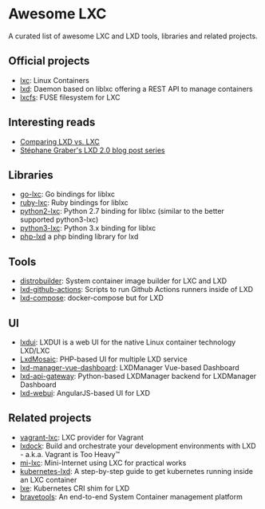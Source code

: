 # Awesome LXC

A curated list of awesome LXC and LXD tools, libraries and related projects.

## Official projects

- [lxc](https://github.com/lxc/lxc): Linux Containers
- [lxd](https://github.com/lxc/lxd): Daemon based on liblxc offering a REST API to manage containers
- [lxcfs](https://github.com/lxc/lxcfs): FUSE filesystem for LXC

## Interesting reads

- [Comparing LXD vs. LXC](https://discuss.linuxcontainers.org/t/comparing-lxd-vs-lxc/24)
- [Stéphane Graber's LXD 2.0 blog post series](https://stgraber.org/2016/03/11/lxd-2-0-blog-post-series-012/)

## Libraries

- [go-lxc](https://github.com/lxc/go-lxc): Go bindings for liblxc
- [ruby-lxc](https://github.com/lxc/ruby-lxc): Ruby bindings for liblxc
- [python2-lxc](https://github.com/lxc/python2-lxc): Python 2.7 binding for liblxc (similar to the better supported python3-lxc)
- [python3-lxc](https://github.com/lxc/python3-lxc): Python 3.x binding for liblxc
- [php-lxd](https://github.com/turtle0x1/php-lxd) a php binding library for lxd

## Tools

- [distrobuilder](https://github.com/lxc/distrobuilder): System container image builder for LXC and LXD
- [lxd-github-actions](https://github.com/stgraber/lxd-github-actions): Scripts to run Github Actions runners inside of LXD
- [lxd-compose](https://mottainaici.github.io/lxd-compose-docs/docs/getting-started/): docker-compose but for LXD

## UI

- [lxdui](https://github.com/AdaptiveScale/lxdui): LXDUI is a web UI for the native Linux container technology LXD/LXC
- [LxdMosaic](https://github.com/turtle0x1/LxdMosaic): PHP-based UI for multiple LXD service
- [lxd-manager-vue-dashboard](https://github.com/Miso-K/lxdmanager-vue-dashboard): LXDManager Vue-based Dashboard
- [lxd-api-gateway](https://github.com/Miso-K/lxd-api-gateway): Python-based LXDManager backend for LXDManager Dashboard
- [lxd-webui](https://github.com/dobin/lxd-webgui): AngularJS-based UI for LXD

## Related projects

- [vagrant-lxc](https://github.com/fgrehm/vagrant-lxc): LXC provider for Vagrant
- [lxdock](https://github.com/lxdock/lxdock): Build and orchestrate your development environments with LXD - a.k.a. Vagrant is Too Heavy™
- [mi-lxc](https://github.com/flesueur/mi-lxc): Mini-Internet using LXC for practical works
- [kubernetes-lxd](https://github.com/corneliusweig/kubernetes-lxd): A step-by-step guide to get kubernetes running inside an LXC container
- [lxe](https://github.com/automaticserver/lxe): Kubernetes CRI shim for LXD
- [bravetools](https://github.com/bravetools/bravetools): An end-to-end System Container management platform
